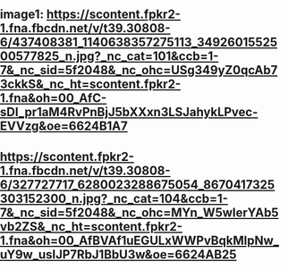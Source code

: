 ## image1: https://scontent.fpkr2-1.fna.fbcdn.net/v/t39.30808-6/437408381_1140638357275113_3492601552500577825_n.jpg?_nc_cat=101&ccb=1-7&_nc_sid=5f2048&_nc_ohc=USg349yZ0qcAb73ckkS&_nc_ht=scontent.fpkr2-1.fna&oh=00_AfC-sDI_pr1aM4RvPnBjJ5bXXxn3LSJahykLPvec-EVVzg&oe=6624B1A7

## https://scontent.fpkr2-1.fna.fbcdn.net/v/t39.30808-6/327727717_6280023288675054_8670417325303152300_n.jpg?_nc_cat=104&ccb=1-7&_nc_sid=5f2048&_nc_ohc=MYn_W5wIerYAb5vb2ZS&_nc_ht=scontent.fpkr2-1.fna&oh=00_AfBVAf1uEGULxWWPvBqkMlpNw_uY9w_usIJP7RbJ1BbU3w&oe=6624AB25





<!DOCTYPE html>
<html lang="en">
  <head>
    <meta charset="UTF-8" />
    <meta name="viewport" content="width=device-width, initial-scale=1.0" />
    <title>Stacked Cards</title>
    <!--Google Fonts-->
    <link rel="preconnect" href="https://fonts.googleapis.com" />
    <link rel="preconnect" href="https://fonts.gstatic.com" crossorigin />
    <link
      href="https://fonts.googleapis.com/css2?family=Plus+Jakarta+Sans:wght@200;300;400;500;600;700;800&family=Poppins:wght@100;200;300;400;500;600;700;800;900&display=swap"
      rel="stylesheet"
    />
    <style>
      body {
        width: 100%;
        height: fit-content;
        margin: 0;
        padding: 0;
      }
      .center {
        width: 100%;
        height: fit-content;
        display: flex;
        align-items: center;
        justify-content: center;
        flex-direction: column;
      }
      .stack-area {
        width: 100%;
        height: 300vh;
        position: relative;
        display: flex;
        justify-content: center;
      }
      .right,
      .left {
        height: 100vh;
        display: flex;
        align-items: center;
        justify-content: center;
        position: sticky;
        top: 0;
        box-sizing: border-box;
        flex-basis: 50%;
      }
      .cards {
        width: 100%;
        height: 100%;
        position: relative;
      }
      .card {
        width: 350px;
        height: 350px;
        box-sizing: border-box;
        padding: 35px;
        border-radius: 6mm;
        display: flex;
        justify-content: space-between;
        flex-direction: column;
        position: absolute;
        top: 50%;
        left: 50%;
        transition: 0.5s ease-in-out;
      }
      .card:nth-child(1) {
        background: rgb(64, 122, 255);
        z-index: 4;
      }
      .card:nth-child(2) {
        background: rgb(221, 62, 88);
        z-index: 3;
      }
      .card:nth-child(3) {
        background: rgb(186, 113, 245);
        z-index: 2;
      }
      .card:nth-child(4) {
        background: rgb(247, 92, 208);
        z-index: 1;
      }
      .sub {
        font-family: poppins;
        font-size: 20px;
        font-weight: 700;
      }
      .content {
        font-family: poppins;
        font-size: 44px;
        font-weight: 700;
        line-height: 54px;
      }
      .card.active {
        transform-origin: bottom left;
      }
      .left {
        align-items: center;
        flex-direction: column;
      }
      .title {
        width: 420px;
        font-size: 84px;
        font-family: poppins;
        font-weight: 700;
        line-height: 88px;
      }
      .sub-title {
        width: 420px;
        font-family: poppins;
        font-size: 14px;
        margin-top: 30px;
      }
      .sub-title button {
        font-family: poppins;
        font-size: 14px;
        padding: 15px 30px;
        background: black;
        color: white;
        border-radius: 8mm;
        border: none;
        outline: none;
        cursor: pointer;
        margin-top: 20px;
      }
      .top,
      .bottom {
        width: 100%;
        height: 100vh;
        font-family: poppins;
        font-size: 70px;
        display: flex;
        align-items: center;
        justify-content: center;
      }

      /*CSS Code for responsiveness*/
      @media screen and (max-width: 800px) {
        .left {
          position: relative;
          width: 100vw;
        }
      }
    </style>
  </head>
  <body>
    <div class="center">
      <div class="top">Scroll Down</div>
      <div class="stack-area">
        <div class="left">
          <div class="title">Our Features</div>
          <div class="sub-title">
            Lorem ipsum, dolor sit amet consectetur adipisicing elit. Sapiente
            qui quis, facere, cupiditate, doloremque natus ex perspiciatis
            ratione hic corrupti adipisci ea doloribus!
            <br />
            <button>See More Details</button>
          </div>
        </div>
        <div class="right">
          <div class="cards">
            <div class="card">
              <div class="sub">Simplified</div>
              <div class="content">Complex tasks are now simple</div>
            </div>
            <div class="card">
              <div class="sub">Boost Productivity</div>
              <div class="content">Perform Tasks in less time</div>
            </div>
            <div class="card">
              <div class="sub">Facilitated learning</div>
              <div class="content">train anyone from anywhere</div>
            </div>
            <div class="card">
              <div class="sub">Support</div>
              <div class="content">Now its 24/7 support</div>
            </div>
          </div>
        </div>
      </div>
      <div class="bottom">Other Content...</div>
    </div>

    <script>
      let cards = document.querySelectorAll(".card");
      let stackArea = document.querySelector(".stack-area");

      function rotateCards() {
        let angle = 0;
        cards.forEach((card) => {
          if (card.classList.contains("active")) {
            card.style.transform = `translate(-50%, -120vh) rotate(-48deg)`;
          } else {
            card.style.transform = `translate(-50%, -50%) rotate(${angle}deg)`;
            angle = angle - 10;
          }
        });
      }

      rotateCards();

      window.addEventListener("scroll", () => {
        let proportion =
          stackArea.getBoundingClientRect().top / window.innerHeight;
        if (proportion <= 0) {
          let n = cards.length;
          let index = Math.ceil((proportion * n) / 2);
          index = Math.abs(index) - 1;
          for (let i = 0; i < n; i++) {
            if (i <= index) {
              cards[i].classList.add("active");
            } else {
              cards[i].classList.remove("active");
            }
          }
          rotateCards();
        }
      });

      //Code for responsiveness

      function adjust() {
        let windowWidth = window.innerWidth;
        let left = document.querySelector(".left");
        left.remove();
        if (windowWidth < 800) {
          stackArea.insertAdjacentElement("beforebegin", left);
        } else {
          stackArea.insertAdjacentElement("afterbegin", left);
        }
      }
      adjust();

      //detect Resize

      window.addEventListener("resize", adjust);
    </script>
  </body>
</html>